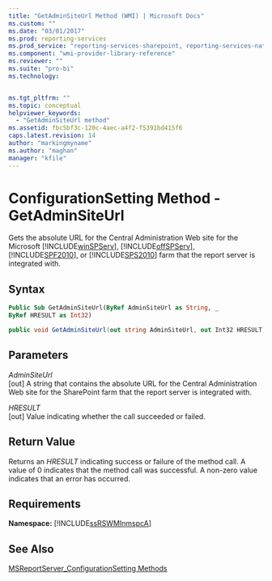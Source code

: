 ```yaml
---
title: "GetAdminSiteUrl Method (WMI) | Microsoft Docs"
ms.custom: ""
ms.date: "03/01/2017"
ms.prod: reporting-services
ms.prod_service: "reporting-services-sharepoint, reporting-services-native"
ms.component: "wmi-provider-library-reference"
ms.reviewer: ""
ms.suite: "pro-bi"
ms.technology: 


ms.tgt_pltfrm: ""
ms.topic: conceptual
helpviewer_keywords: 
  - "GetAdminSiteUrl method"
ms.assetid: fbc5bf3c-120c-4aec-a4f2-f5391bd415f6
caps.latest.revision: 14
author: "markingmyname"
ms.author: "maghan"
manager: "kfile"
---
```

# ConfigurationSetting Method - GetAdminSiteUrl
  Gets the absolute URL for the Central Administration Web site for the Microsoft [!INCLUDE[winSPServ](../../includes/winspserv-md.md)], [!INCLUDE[offSPServ](../../includes/offspserv-md.md)], [!INCLUDE[SPF2010](../../includes/spf2010-md.md)], or [!INCLUDE[SPS2010](../../includes/sps2010-md.md)] farm that the report server is integrated with.  
  
## Syntax  
  
```vb  
Public Sub GetAdminSiteUrl(ByRef AdminSiteUrl as String, _  
ByRef HRESULT as Int32)  
```  
  
```csharp  
public void GetAdminSiteUrl(out string AdminSiteUrl, out Int32 HRESULT);  
```  
  
## Parameters  
 *AdminSiteUrl*  
 [out] A string that contains the absolute URL for the Central Administration Web site for the SharePoint farm that the report server is integrated with.  
  
 *HRESULT*  
 [out] Value indicating whether the call succeeded or failed.  
  
## Return Value  
 Returns an *HRESULT* indicating success or failure of the method call. A value of 0 indicates that the method call was successful. A non-zero value indicates that an error has occurred.  
  
## Requirements  
 **Namespace:** [!INCLUDE[ssRSWMInmspcA](../../includes/ssrswminmspca-md.md)]  
  
## See Also  
 [MSReportServer_ConfigurationSetting Methods](../../reporting-services/wmi-provider-library-reference/msreportserver-configurationsetting-methods.md)  
  
  
